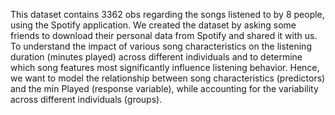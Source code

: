 This dataset contains 3362 obs regarding the songs listened to by 8 people, using the Spotify application. 
We created the dataset by asking some friends to download their personal data from Spotify and shared it with us.
To understand the impact of various song characteristics on the listening duration (minutes played) across different individuals and to determine 
which song features most significantly influence listening behavior.
Hence, we want to model the relationship between song characteristics (predictors) and the min Played (response variable), 
while accounting for the variability across different individuals (groups).
